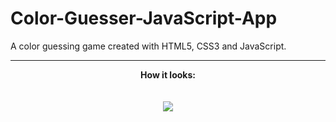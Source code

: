 # Color-Guesser-JavaScript-App
A color guessing game created with HTML5, CSS3 and JavaScript.

______________
<p align="center">
  <b>How it looks: </b>
<br>
  <br>
  <br>
<img src="https://media.giphy.com/media/mCJhLYXE7NBoCZuUEn/giphy.gif">
</p>

